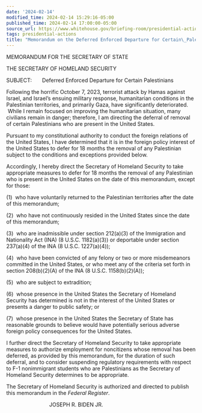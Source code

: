```yaml
---
date: '2024-02-14'
modified_time: 2024-02-14 15:29:16-05:00
published_time: 2024-02-14 17:00:00-05:00
source_url: https://www.whitehouse.gov/briefing-room/presidential-actions/2024/02/14/memorandum-on-the-deferred-enforced-departure-for-certain-palestinians/
tags: presidential-actions
title: "Memorandum on the Deferred Enforced Departure for Certain\_Palestinians"
---
```

 
MEMORANDUM FOR THE SECRETARY OF STATE

THE SECRETARY OF HOMELAND SECURITY

SUBJECT:       Deferred Enforced Departure for Certain Palestinians

Following the horrific October 7, 2023, terrorist attack by Hamas
against Israel, and Israel’s ensuing military response, humanitarian
conditions in the Palestinian territories, and primarily Gaza, have
significantly deteriorated.  While I remain focused on improving the
humanitarian situation, many civilians remain in danger; therefore, I am
directing the deferral of removal of certain Palestinians who are
present in the United States.

Pursuant to my constitutional authority to conduct the foreign relations
of the United States, I have determined that it is in the foreign policy
interest of the United States to defer for 18 months the removal of any
Palestinian subject to the conditions and exceptions provided below.

Accordingly, I hereby direct the Secretary of Homeland Security to take
appropriate measures to defer for 18 months the removal of any
Palestinian who is present in the United States on the date of this
memorandum, except for those:

(1)  who have voluntarily returned to the Palestinian territories after
the date of this memorandum;

(2)  who have not continuously resided in the United States since the
date of this memorandum;

(3)  who are inadmissible under section 212(a)(3) of the Immigration and
Nationality Act (INA) (8 U.S.C. 1182(a)(3)) or deportable under section
237(a)(4) of the INA (8 U.S.C. 1227(a)(4));

(4)  who have been convicted of any felony or two or more misdemeanors
committed in the United States, or who meet any of the criteria set
forth in section 208(b)(2)(A) of the INA (8 U.S.C. 1158(b)(2)(A));

(5)  who are subject to extradition;

(6)  whose presence in the United States the Secretary of Homeland
Security has determined is not in the interest of the United States or
presents a danger to public safety; or

(7)  whose presence in the United States the Secretary of State has
reasonable grounds to believe would have potentially serious adverse
foreign policy consequences for the United States.

I further direct the Secretary of Homeland Security to take appropriate
measures to authorize employment for noncitizens whose removal has been
deferred, as provided by this memorandum, for the duration of such
deferral, and to consider suspending regulatory requirements with
respect to F-1 nonimmigrant students who are Palestinians as the
Secretary of Homeland Security determines to be appropriate.

The Secretary of Homeland Security is authorized and directed to publish
this memorandum in the *Federal Register*.

                             JOSEPH R. BIDEN JR.

